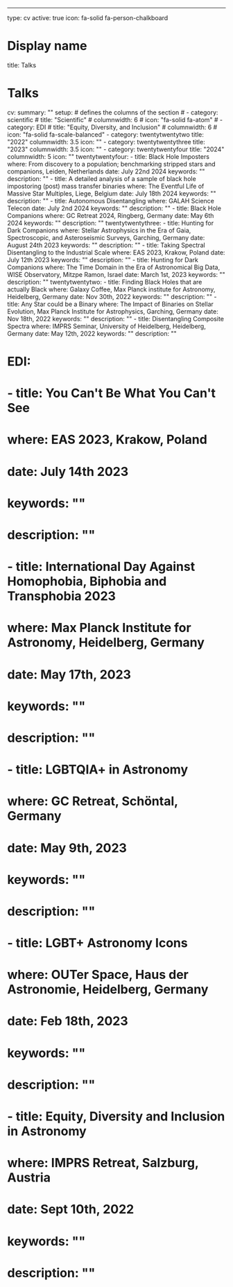 ---
type: cv
active: true
icon: fa-solid fa-person-chalkboard

# Display name
title: Talks

# Talks
cv:
  summary: ""
  setup:
    # defines the columns of the section
    # - category: scientific
    #   title: "Scientific"
    #   columnwidth: 6
    #   icon: "fa-solid fa-atom"
    # - category: EDI
    #   title: "Equity, Diversity, and Inclusion"
    #   columnwidth: 6
    #   icon: "fa-solid fa-scale-balanced"
    - category: twentytwentytwo
      title: "2022"
      columnwidth: 3.5
      icon: ""
    - category: twentytwentythree
      title: "2023"
      columnwidth: 3.5
      icon: ""
    - category: twentytwentyfour
      title: "2024"
      columnwidth: 5
      icon: ""
  twentytwentyfour:
    - title: Black Hole Imposters
      where: From discovery to a population; benchmarking stripped stars and companions, Leiden, Netherlands
      date: July 22nd 2024
      keywords: ""
      description: ""
    - title: A detailed analysis of a sample of black hole impostoring (post) mass transfer binaries
      where: The Eventful Life of Massive Star Multiples, Liege, Belgium
      date: July 18th 2024
      keywords: ""
      description: ""
    - title: Autonomous Disentangling
      where: GALAH Science Telecon
      date: July 2nd 2024
      keywords: ""
      description: ""
    - title: Black Hole Companions
      where: GC Retreat 2024, Ringberg, Germany
      date: May 6th 2024
      keywords: ""
      description: ""
  twentytwentythree:
    - title: Hunting for Dark Companions
      where: Stellar Astrophysics in the Era of Gaia, Spectroscopic, and Asteroseismic Surveys, Garching, Germany
      date: August 24th 2023
      keywords: ""
      description: ""
    - title: Taking Spectral Disentangling to the Industrial Scale
      where: EAS 2023, Krakow, Poland
      date: July 12th 2023
      keywords: ""
      description: ""
    - title: Hunting for Dark Companions
      where: The Time Domain in the Era of Astronomical Big Data, WISE Observatory, Mitzpe Ramon, Israel
      date: March 1st, 2023
      keywords: ""
      description: ""
  twentytwentytwo:
    - title: Finding Black Holes that are actually Black
      where: Galaxy Coffee, Max Planck institute for Astronomy, Heidelberg, Germany
      date: Nov 30th, 2022
      keywords: ""
      description: ""
    - title: Any Star could be a Binary
      where: The Impact of Binaries on Stellar Evolution, Max Planck Institute for Astrophysics, Garching, Germany
      date: Nov 18th, 2022
      keywords: ""
      description: ""
    - title: Disentangling Composite Spectra
      where: IMPRS Seminar, University of Heidelberg, Heidelberg, Germany
      date: May 12th, 2022
      keywords: ""
      description: ""
  # EDI:
  #   - title: You Can't Be What You Can't See
  #     where: EAS 2023, Krakow, Poland
  #     date: July 14th 2023
  #     keywords: ""
  #     description: ""
  #   - title: International Day Against Homophobia, Biphobia and Transphobia 2023
  #     where: Max Planck Institute for Astronomy, Heidelberg, Germany
  #     date: May 17th, 2023
  #     keywords: ""
  #     description: ""
  #   - title: LGBTQIA+ in Astronomy
  #     where: GC Retreat, Schöntal, Germany
  #     date: May 9th, 2023
  #     keywords: ""
  #     description: ""
  #   - title: LGBT+ Astronomy Icons
  #     where: OUTer Space, Haus der Astronomie, Heidelberg, Germany
  #     date: Feb 18th, 2023
  #     keywords: ""
  #     description: ""
  #   - title: Equity, Diversity and Inclusion in Astronomy
  #     where: IMPRS Retreat, Salzburg, Austria
  #     date: Sept 10th, 2022
  #     keywords: ""
  #     description: ""
